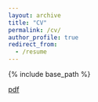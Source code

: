 ```yaml
---
layout: archive
title: "CV"
permalink: /cv/
author_profile: true
redirect_from:
  - /resume
---
```


{% include base_path %}


[pdf](https://github.com/laurenqu/laurenqu.github.io/blob/master/files/Lauren_resume_20250124.pdf)
